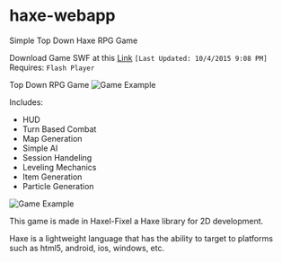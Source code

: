 # haxe-webapp
Simple Top Down Haxe RPG Game

Download Game SWF at this [Link](https://s3.amazonaws.com/uploads.hipchat.com/69515/932142/cevJfyRutSA7krm/FlixelTut.swf)
`[Last Updated: 10/4/2015 9:08 PM]`
Requires:
`Flash Player`

Top Down RPG Game
![Game Example](https://s3.amazonaws.com/uploads.hipchat.com/69515/932142/PJwdzwV33YFSNY0/upload.png)

Includes:
* HUD
* Turn Based Combat
* Map Generation
* Simple AI
* Session Handeling
* Leveling Mechanics
* Item Generation
* Particle Generation

![Game Example](https://s3.amazonaws.com/uploads.hipchat.com/69515/932142/sQ8p213gIpqMLJ7/upload.png)

This game is made in Haxel-Fixel a Haxe library for 2D development. 

Haxe is a lightweight language that has the ability to target to platforms such as html5, android, ios, windows, etc.
